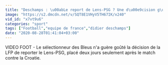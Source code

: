 ```yaml
---
title: "Deschamps : \u00abLe report de Lens-PSG ? Une d\u00e9cision g\u00eanante\u00bb - Foot - Bleus"
image: "https://s2.dmcdn.net/v/SQT8E1VHyV5TH67IK/x240"
vid_id: "x7vt9u6"
categories: "sport"
tags: ["Football","equipe de france","didier deschamps"]
date: "2020-08-28T01:41:04+03:00"
---
```

VIDEO FOOT - Le sélectionneur des Bleus n'a guère goûté la décision de la LFP de reporter le Lens-PSG, placé deux jours seulement après le match contre la Croatie.
